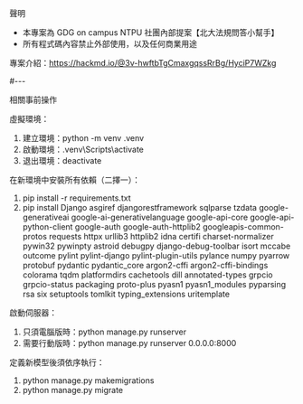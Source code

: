 聲明
* 本專案為 GDG on campus NTPU 社團內部提案【北大法規問答小幫手】
* 所有程式碼內容禁止外部使用，以及任何商業用途

專案介紹：https://hackmd.io/@3v-hwftbTgCmaxgqssRrBg/HyciP7WZkg

#---

相關事前操作

虛擬環境：
1. 建立環境：python -m venv .venv
2. 啟動環境：.venv\Scripts\activate
3. 退出環境：deactivate

在新環境中安裝所有依賴（二擇一）：
1. pip install -r requirements.txt
2. pip install Django asgiref djangorestframework sqlparse tzdata google-generativeai google-ai-generativelanguage google-api-core google-api-python-client google-auth google-auth-httplib2 googleapis-common-protos requests httpx urllib3 httplib2 idna certifi charset-normalizer pywin32 pywinpty astroid debugpy django-debug-toolbar isort mccabe outcome pylint pylint-django pylint-plugin-utils pylance numpy pyarrow protobuf pydantic pydantic_core argon2-cffi argon2-cffi-bindings colorama tqdm platformdirs cachetools dill annotated-types grpcio grpcio-status packaging proto-plus pyasn1 pyasn1_modules pyparsing rsa six setuptools tomlkit typing_extensions uritemplate

啟動伺服器：
1. 只須電腦版時：python manage.py runserver
2. 需要行動版時：python manage.py runserver 0.0.0.0:8000

定義新模型後須依序執行：
1. python manage.py makemigrations
2. python manage.py migrate
